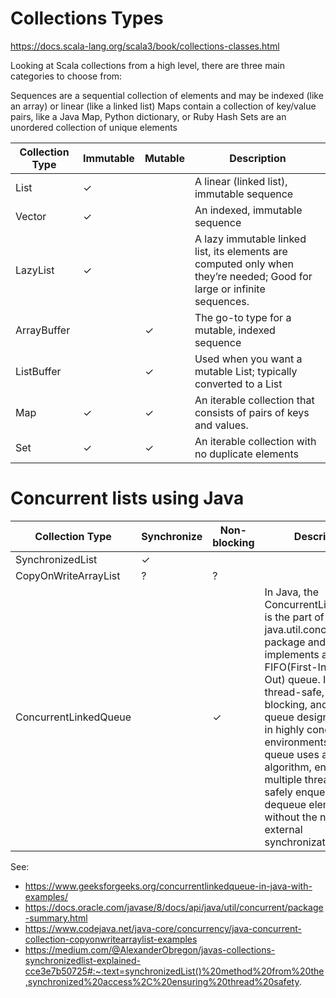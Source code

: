# Collections Types

https://docs.scala-lang.org/scala3/book/collections-classes.html

Looking at Scala collections from a high level, there are three main categories to choose from:

Sequences are a sequential collection of elements and may be indexed (like an array) or linear (like a linked list)
Maps contain a collection of key/value pairs, like a Java Map, Python dictionary, or Ruby Hash
Sets are an unordered collection of unique elements

| Collection Type   | Immutable     | Mutable	| Description   | 
| ---               | ---           |---	    | ---	        | 
| List	            | ✓             | 	        | A linear (linked list), immutable sequence | 
| Vector	        | ✓	            |           | An indexed, immutable sequence | 
| LazyList	        | ✓	            | 	        | A lazy immutable linked list, its elements are computed only when they’re needed; Good for large or infinite sequences. | 
| ArrayBuffer       | 	            | ✓	        | The go-to type for a mutable, indexed sequence | 
| ListBuffer        | 	            | ✓	        | Used when you want a mutable List; typically converted to a List | 
| Map	            | ✓	            | ✓	        | An iterable collection that consists of pairs of keys and values. | 
| Set	            | ✓	            | ✓	        | An iterable collection with no duplicate elements | 


# Concurrent lists using Java


| Collection Type   | Synchronize     | Non-blocking	| Description   | 
| ---               | ---           |---	    | ---	        | 
| SynchronizedList	| ✓             | 	        |  | 
| CopyOnWriteArrayList	| ?             | 	  ?      |  | 
| ConcurrentLinkedQueue	| 	            |    ✓       | In Java, the ConcurrentLinkedQueue is the part of the java.util.concurrent package and implements a FIFO(First-In-First-Out) queue. It is a thread-safe, non-blocking, and scalable queue designed for use in highly concurrent environments. The queue uses a lock-free algorithm, ensuring that multiple threads can safely enqueue and dequeue elements without the need for external synchronization. | 


See:

- https://www.geeksforgeeks.org/concurrentlinkedqueue-in-java-with-examples/
- https://docs.oracle.com/javase/8/docs/api/java/util/concurrent/package-summary.html
- https://www.codejava.net/java-core/concurrency/java-concurrent-collection-copyonwritearraylist-examples
- https://medium.com/@AlexanderObregon/javas-collections-synchronizedlist-explained-cce3e7b50725#:~:text=synchronizedList()%20method%20from%20the,synchronized%20access%2C%20ensuring%20thread%20safety.


